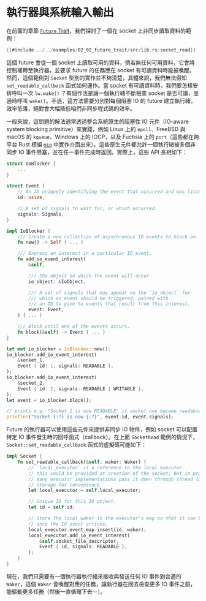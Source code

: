 # 執行器與系統輸入輸出

在前面的章節 [`Future` Trait][The `Future` Trait]，我們探討了一個在 socket 上非同步讀取資料的範例：

```rust
{{#include ../../examples/02_02_future_trait/src/lib.rs:socket_read}}
```

這個 future 會從一個 socket 上讀取可用的資料，倘若無任何可用資料，它會將控制權轉至執行器，並要求 future 的任務應在 socket 有可讀資料時能被喚醒。然而，這個範例對 `Socket` 型別的實作並不夠清楚，具體來說，我們無法得知 `set_readable_callback` 函式如何運作。當 socket 有可讀資料時，我們要怎樣安排呼叫一次 `lw.wake()` ？有個作法是讓一個執行緒不斷檢查 socket 是否可讀，並適時呼叫 `wake()`。不過，這方法需要分別對每個阻塞 IO 的 future 建立執行緒，效率低落，絕對會大幅降低咱們非同步程式碼的效率。

一般來說，這問題的解法通常透過整合系統原生的阻塞性 IO 元件（IO-aware system blocking primitive）來實踐，例如 Linux 上的 `epoll`、FreeBSD 與 macOS 的 `kqueue`、Windows 上的 IOCP，以及 Fuchsia 上的 `port`（這些都在跨平台 Rust 模組 [`mio`] 中實作介面出來）。這些原生元件都允許一個執行緒被多個非同步 IO 事件阻塞，並在任一事件完成時返回。實際上，這些 API 長相如下：

```rust
struct IoBlocker {
    ...
}

struct Event {
    // An ID uniquely identifying the event that occurred and was listened for.
    id: usize,

    // A set of signals to wait for, or which occurred.
    signals: Signals,
}

impl IoBlocker {
    /// Create a new collection of asynchronous IO events to block on.
    fn new() -> Self { ... }

    /// Express an interest in a particular IO event.
    fn add_io_event_interest(
        &self,

        /// The object on which the event will occur
        io_object: &IoObject,

        /// A set of signals that may appear on the `io_object` for
        /// which an event should be triggered, paired with
        /// an ID to give to events that result from this interest.
        event: Event,
    ) { ... }

    /// Block until one of the events occurs.
    fn block(&self) -> Event { ... }
}

let mut io_blocker = IoBlocker::new();
io_blocker.add_io_event_interest(
    &socket_1,
    Event { id: 1, signals: READABLE },
);
io_blocker.add_io_event_interest(
    &socket_2,
    Event { id: 2, signals: READABLE | WRITABLE },
);
let event = io_blocker.block();

// prints e.g. "Socket 1 is now READABLE" if socket one became readable.
println!("Socket {:?} is now {:?}", event.id, event.signals);
```

Future 的執行器可以使用這些元件來提供非同步 IO 物件，例如 socket 可以配置特定 IO 事件發生時的回呼函式（callback）。在上面 `SocketRead` 範例的情況下，`Socket::set_readable_callback` 函式的虛擬碼可能如下：

```rust
impl Socket {
    fn set_readable_callback(&self, waker: Waker) {
        // `local_executor` is a reference to the local executor.
        // this could be provided at creation of the socket, but in practice
        // many executor implementations pass it down through thread local
        // storage for convenience.
        let local_executor = self.local_executor;

        // Unique ID for this IO object.
        let id = self.id;

        // Store the local waker in the executor's map so that it can be called
        // once the IO event arrives.
        local_executor.event_map.insert(id, waker);
        local_executor.add_io_event_interest(
            &self.socket_file_descriptor,
            Event { id, signals: READABLE },
        );
    }
}
```

現在，我們只需要有一個執行器執行緒來接收與發送任何 IO 事件到合適的 `Waker`，這個 `Waker` 會喚醒對應的任務，讓執行器在回去檢查更多 IO 事件之前，能驅動更多任務（然後一直循環下去⋯）。

[The `Future` Trait]: ./02_future.md
[`mio`]: https://github.com/tokio-rs/mio
